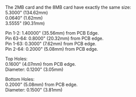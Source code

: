The 2MB card and the 8MB card have exactly the same size: </br>
5.3000" (134.62mm) </br>
0.0640" (1.62mm) </br>
3.5555" (90.31mm) </br>

Pin 1-2: 1.40000" (35.56mm) from PCB Edge. </br>
Pin 63-64: 0.8000" (20.32mm) from PCB edge. </br>
Pin 1-63: 0.3000" (7.62mm) from PCB edge.  </br>
Pin 2-64: 0.2000" (5.08mm) from PCB edge.  </br>

Top Holes: </br>
0.1600" (4.07mm) from PCB edge. </br>
Diameter: 0.1200" (3.05mm) </br>

Bottom Holes: </br>
0.2000" (5.08mm) from PCB edge. </br>
Diameter: 0.1500" (3.81mm) </br>
